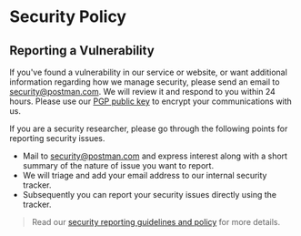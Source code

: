 # Security Policy

## Reporting a Vulnerability

If you've found a vulnerability in our service or website, or want additional information regarding how we manage security, please send an email to security@postman.com. We will review it and respond to you within 24 hours. Please use our [PGP public key](https://assets.getpostman.com/getpostman/documents/publickey.txt) to encrypt your communications with us.

If you are a security researcher, please go through the following points for reporting security issues.

- Mail to security@postman.com and express interest along with a short summary of the nature of issue you want to report.
- We will triage and add your email address to our internal security tracker.
- Subsequently you can report your security issues directly using the tracker.


> Read our [security reporting guidelines and policy](https://www.atomxplus.com/vulnerability-reporting) for more details.
